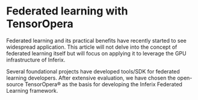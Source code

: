 # Federated learning with TensorOpera

Federated learning and its practical benefits have recently started to see widespread application. This article will not delve into the concept of federated learning itself but will focus on applying it to leverage the GPU infrastructure of Inferix.

Several foundational projects have developed tools/SDK for federated learning developers. After extensive evaluation, we have chosen the open-source TensorOpera:registered: as the basis for developing the Inferix Federated Learning framework.
